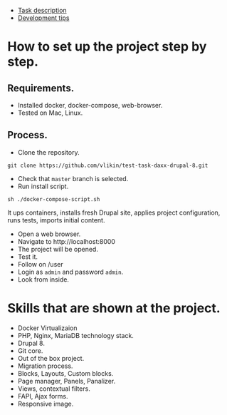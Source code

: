 * [Task description](./docs/task-description.md)
* [Development tips](./docs/development-tips.md)

# How to set up the project step by step.

## Requirements.
* Installed docker, docker-compose, web-browser.
* Tested on Mac, Linux.

## Process.
* Сlone the repository.
```
git clone https://github.com/vlikin/test-task-daxx-drupal-8.git
```
* Check that `master` branch is selected.
* Run install script.
```
sh ./docker-compose-script.sh
```
It ups containers, installs fresh Drupal site, applies project configuration,
runs tests, imports initial content.
* Open a web browser.
* Navigate to http://localhost:8000
* The project will be opened.
* Test it.
* Follow on /user
* Login as `admin` and password `admin`.
* Look from inside.

# Skills that are shown at the project.
* Docker Virtualizaion
* PHP, Nginx, MariaDB technology stack.
* Drupal 8.
* Git core.
* Out of the box project.
* Migration process.
* Blocks, Layouts, Custom blocks.
* Page manager, Panels, Panalizer.
* Views, contextual filters.
* FAPI, Ajax forms.
* Responsive image.